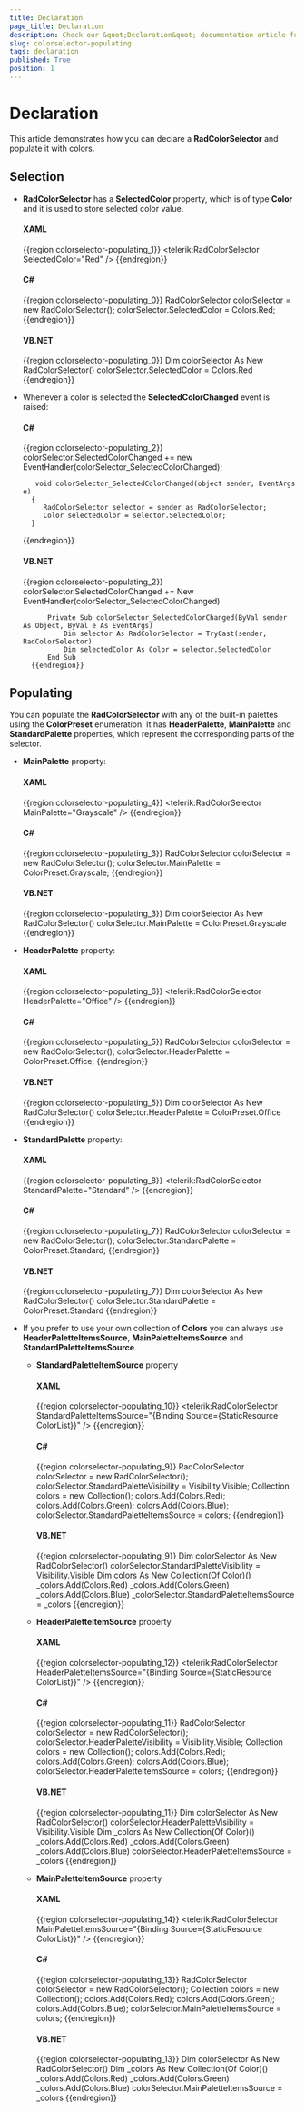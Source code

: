 ```yaml
---
title: Declaration
page_title: Declaration
description: Check our &quot;Declaration&quot; documentation article for the RadColorPicker {{ site.framework_name }} control.
slug: colorselector-populating
tags: declaration
published: True
position: 1
---
```


# Declaration

This article demonstrates how you can declare a __RadColorSelector__ and populate it with colors.

## Selection

* __RadColorSelector__ has a __SelectedColor__ property, which is of type __Color__ and it is used to store selected color value.					

	#### __XAML__
	{{region colorselector-populating_1}}
		<telerik:RadColorSelector SelectedColor="Red" />
	{{endregion}}

	#### __C#__
	{{region colorselector-populating_0}}
		RadColorSelector colorSelector = new RadColorSelector();
		colorSelector.SelectedColor = Colors.Red;
	{{endregion}}

	#### __VB.NET__
	{{region colorselector-populating_0}}
		Dim colorSelector As New RadColorSelector()
		colorSelector.SelectedColor = Colors.Red
	{{endregion}}

* Whenever a color is selected the __SelectedColorChanged__ event is raised:						

	#### __C#__
	{{region colorselector-populating_2}}
		colorSelector.SelectedColorChanged += new EventHandler(colorSelector_SelectedColorChanged);
		
		 void colorSelector_SelectedColorChanged(object sender, EventArgs e)
		{
		   RadColorSelector selector = sender as RadColorSelector;
		   Color selectedColor = selector.SelectedColor;
		}
	{{endregion}}

	#### __VB.NET__
	{{region colorselector-populating_2}}
			colorSelector.SelectedColorChanged += New EventHandler(colorSelector_SelectedColorChanged)
		
			Private Sub colorSelector_SelectedColorChanged(ByVal sender As Object, ByVal e As EventArgs)
				Dim selector As RadColorSelector = TryCast(sender, RadColorSelector)
				Dim selectedColor As Color = selector.SelectedColor
			End Sub
		{{endregion}}
		
## Populating

You can populate the __RadColorSelector__ with any of the built-in palettes using the __ColorPreset__ enumeration. It has __HeaderPalette__, __MainPalette__ and __StandardPalette__ properties, which represent the corresponding parts of the selector.				

* __MainPalette__ property:						

	#### __XAML__
	{{region colorselector-populating_4}}
		<telerik:RadColorSelector MainPalette="Grayscale" />
	{{endregion}}

	#### __C#__
	{{region colorselector-populating_3}}
		RadColorSelector colorSelector = new RadColorSelector();
		colorSelector.MainPalette = ColorPreset.Grayscale;
	{{endregion}}

	#### __VB.NET__
	{{region colorselector-populating_3}}
			Dim colorSelector As New RadColorSelector()
			colorSelector.MainPalette = ColorPreset.Grayscale
	{{endregion}}

* __HeaderPalette__ property:								

	#### __XAML__
	{{region colorselector-populating_6}}
		<telerik:RadColorSelector HeaderPalette="Office" />
	{{endregion}}

	#### __C#__
	{{region colorselector-populating_5}}
		RadColorSelector colorSelector = new RadColorSelector();
		colorSelector.HeaderPalette = ColorPreset.Office;
	{{endregion}}

	#### __VB.NET__
	{{region colorselector-populating_5}}
		Dim colorSelector As New RadColorSelector()
		colorSelector.HeaderPalette = ColorPreset.Office
	{{endregion}}

* __StandardPalette__ property:								

	#### __XAML__
	{{region colorselector-populating_8}}
		<telerik:RadColorSelector StandardPalette="Standard" />
	{{endregion}}

	#### __C#__
	{{region colorselector-populating_7}}
		RadColorSelector colorSelector = new RadColorSelector();
		colorSelector.StandardPalette = ColorPreset.Standard;
	{{endregion}}

	#### __VB.NET__
	{{region colorselector-populating_7}}
		Dim colorSelector As New RadColorSelector()
		colorSelector.StandardPalette = ColorPreset.Standard
	{{endregion}}

* If you prefer to use your own collection of __Colors__ you can always use __HeaderPaletteItemsSource__, __MainPaletteItemsSource__ and __StandardPaletteItemsSource__.						
	* __StandardPaletteItemSource__ property								

		#### __XAML__
		{{region colorselector-populating_10}}
			<telerik:RadColorSelector StandardPaletteItemsSource="{Binding Source={StaticResource ColorList}}" />
		{{endregion}}

		#### __C#__
		{{region colorselector-populating_9}}
			RadColorSelector colorSelector = new RadColorSelector();
			colorSelector.StandardPaletteVisibility = Visibility.Visible;
			Collection<Color> colors = new Collection<Color>();
			colors.Add(Colors.Red);
			colors.Add(Colors.Green);
			colors.Add(Colors.Blue);
			colorSelector.StandardPaletteItemsSource = colors;
		{{endregion}}

		#### __VB.NET__
		{{region colorselector-populating_9}}
			Dim colorSelector As New RadColorSelector()
			colorSelector.StandardPaletteVisibility = Visibility.Visible
			Dim colors As New Collection(Of Color)()
			_colors.Add(Colors.Red)
			_colors.Add(Colors.Green)
			_colors.Add(Colors.Blue)
			_colorSelector.StandardPaletteItemsSource = _colors
		{{endregion}}

	* __HeaderPaletteItemSource__ property								

		#### __XAML__
		{{region colorselector-populating_12}}
			<telerik:RadColorSelector HeaderPaletteItemsSource="{Binding Source={StaticResource ColorList}}" />
		{{endregion}}

		#### __C#__
		{{region colorselector-populating_11}}
			RadColorSelector colorSelector = new RadColorSelector();
			colorSelector.HeaderPaletteVisibility = Visibility.Visible;
			Collection<Color> colors = new Collection<Color>();
			colors.Add(Colors.Red);
			colors.Add(Colors.Green);
			colors.Add(Colors.Blue);
			colorSelector.HeaderPaletteItemsSource = colors;
		{{endregion}}

		#### __VB.NET__
		{{region colorselector-populating_11}}
			Dim colorSelector As New RadColorSelector()
			colorSelector.HeaderPaletteVisibility = Visibility.Visible
			Dim _colors As New Collection(Of Color)()
			_colors.Add(Colors.Red)
			_colors.Add(Colors.Green)
			_colors.Add(Colors.Blue)
			colorSelector.HeaderPaletteItemsSource = _colors
		{{endregion}}

	* __MainPaletteItemSource__ property  

		#### __XAML__
		{{region colorselector-populating_14}}
			<telerik:RadColorSelector MainPaletteItemsSource="{Binding Source={StaticResource ColorList}}" />
		{{endregion}}

		#### __C#__
		{{region colorselector-populating_13}}
			RadColorSelector colorSelector = new RadColorSelector();
			Collection<Color> colors = new Collection<Color>();
			colors.Add(Colors.Red);
			colors.Add(Colors.Green);
			colors.Add(Colors.Blue);
			colorSelector.MainPaletteItemsSource = colors;
		{{endregion}}

		#### __VB.NET__
		{{region colorselector-populating_13}}
			Dim colorSelector As New RadColorSelector()
			Dim _colors As New Collection(Of Color)()
			_colors.Add(Colors.Red)
			_colors.Add(Colors.Green)
			_colors.Add(Colors.Blue)
			colorSelector.MainPaletteItemsSource = _colors
		{{endregion}}